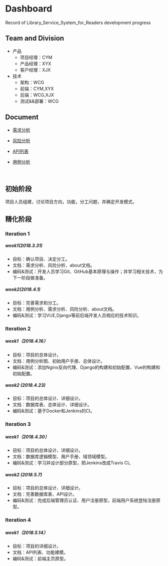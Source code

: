 # Dashboard
Record of Library_Service_System_for_Readers development progress

## Team and Division

- 产品
  - 项目经理：CYM
  - 产品经理：XYX
  - 客户经理：XJX
- 技术
  - 架构：WCG
  - 前端：CYM,XYX
  - 后端：WCG,XJX
  - 测试&&部署：WCG

## Document

- [需求分析](./software_requirements_specification.md)
- [风险分析](./risk_analysis.md)


- [API列表](./software_architecture.md)

- [用例分析](./use_case.md)

  ​

## 初始阶段

项目人员组建，讨论项目方向，功能，分工问题，并确定开发模式。

## 精化阶段

### Iteration 1

##### week1(2018.3.31)

- 目标：确认项目、决定分工。
- 文档：需求分析、风险分析、about文档。
- 编码&测试：开发人员学习Git、GitHub基本原理与操作；并学习相关技术，为下一阶段做准备。

##### week2(2018.4.1)

- 目标：完善需求和分工。
- 文档：用例分析、需求分析、风险分析、about文档。
- 编码&测试：学习VUE,Django等前后端开发人员相应的技术知识。


### Iteration 2

##### week1（2018.4.16）

- 目标：项目的总体设计。
- 文档：用例分析图、初始用户手册、总体设计。
- 编码&测试：添加Nginx反向代理、Django的构建和初始配置、Vue的构建和初始配置。

##### week2 (2018.4.23)

- 目标：项目的总体设计、详细设计。
- 文档：数据库表、总体设计、详细设计。
- 编码&测试：基于Docker和Jenkins的CI。

### Iteration 3

##### week1（2018.4.30）

- 目标：项目的总体设计、详细设计。
- 文档：数据库逻辑模型、用户手册、域领域模型。
- 编码&测试：学习并设计部分原型，把Jenkins改成Travis CI。

##### week2 (2018.5.7)

- 目标：项目的总体设计、详细设计。
- 文档：完善数据库表、API设计。
- 编码&测试：完成后端管理员认证、用户注册原型，前端用户系统登陆注册原型。

### Iteration 4

##### week1（2018.5.14）

- 目标：项目的详细设计。
- 文档：API列表、功能建模。
- 编码&测试：前端主页原型。

